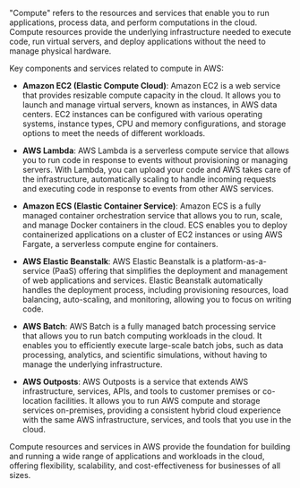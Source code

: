"Compute" refers to the resources and services that enable you to run applications, process data, and perform computations in the cloud. Compute resources provide the underlying infrastructure needed to execute code, run virtual servers, and deploy applications without the need to manage physical hardware.

Key components and services related to compute in AWS:
* **Amazon EC2 (Elastic Compute Cloud)**: Amazon EC2 is a web service that provides resizable compute capacity in the cloud. It allows you to launch and manage virtual servers, known as instances, in AWS data centers. EC2 instances can be configured with various operating systems, instance types, CPU and memory configurations, and storage options to meet the needs of different workloads.

* **AWS Lambda**: AWS Lambda is a serverless compute service that allows you to run code in response to events without provisioning or managing servers. With Lambda, you can upload your code and AWS takes care of the infrastructure, automatically scaling to handle incoming requests and executing code in response to events from other AWS services.

* **Amazon ECS (Elastic Container Service)**: Amazon ECS is a fully managed container orchestration service that allows you to run, scale, and manage Docker containers in the cloud. ECS enables you to deploy containerized applications on a cluster of EC2 instances or using AWS Fargate, a serverless compute engine for containers.

* **AWS Elastic Beanstalk**: AWS Elastic Beanstalk is a platform-as-a-service (PaaS) offering that simplifies the deployment and management of web applications and services. Elastic Beanstalk automatically handles the deployment process, including provisioning resources, load balancing, auto-scaling, and monitoring, allowing you to focus on writing code.

* **AWS Batch**: AWS Batch is a fully managed batch processing service that allows you to run batch computing workloads in the cloud. It enables you to efficiently execute large-scale batch jobs, such as data processing, analytics, and scientific simulations, without having to manage the underlying infrastructure.

* **AWS Outposts**: AWS Outposts is a service that extends AWS infrastructure, services, APIs, and tools to customer premises or co-location facilities. It allows you to run AWS compute and storage services on-premises, providing a consistent hybrid cloud experience with the same AWS infrastructure, services, and tools that you use in the cloud.

Compute resources and services in AWS provide the foundation for building and running a wide range of applications and workloads in the cloud, offering flexibility, scalability, and cost-effectiveness for businesses of all sizes.